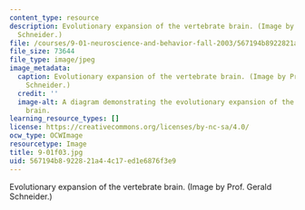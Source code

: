 ```yaml
---
content_type: resource
description: Evolutionary expansion of the vertebrate brain. (Image by Prof. Gerald
  Schneider.)
file: /courses/9-01-neuroscience-and-behavior-fall-2003/567194b8922821a44c17ed1e6876f3e9_9-01f03.jpg
file_size: 73644
file_type: image/jpeg
image_metadata:
  caption: Evolutionary expansion of the vertebrate brain. (Image by Prof. Gerald
    Schneider.)
  credit: ''
  image-alt: A diagram demonstrating the evolutionary expansion of the vertebrate
    brain.
learning_resource_types: []
license: https://creativecommons.org/licenses/by-nc-sa/4.0/
ocw_type: OCWImage
resourcetype: Image
title: 9-01f03.jpg
uid: 567194b8-9228-21a4-4c17-ed1e6876f3e9
---
```

Evolutionary expansion of the vertebrate brain. (Image by Prof. Gerald Schneider.)